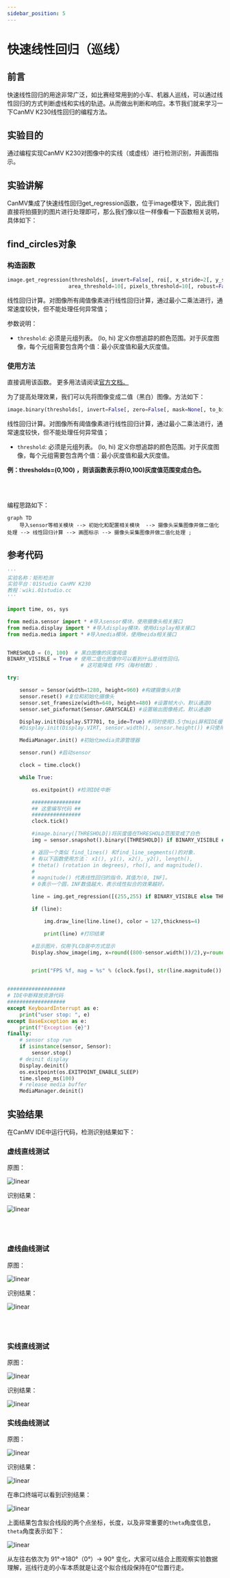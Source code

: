 ```yaml
---
sidebar_position: 5
---
```


# 快速线性回归（巡线）

## 前言
快速线性回归的用途非常广泛，如比赛经常用到的小车、机器人巡线，可以通过线性回归的方式判断虚线和实线的轨迹。从而做出判断和响应。本节我们就来学习一下CanMV K230线性回归的编程方法。

## 实验目的
通过编程实现CanMV K230对图像中的实线（或虚线）进行检测识别，并画图指示。

## 实验讲解

CanMV集成了快速线性回归get_regression函数，位于image模块下，因此我们直接将拍摄到的图片进行处理即可，那么我们像以往一样像看一下函数相关说明，具体如下：

## find_circles对象

### 构造函数
```python
image.get_regression(thresholds[, invert=False[, roi[, x_stride=2[, y_stride=1[, 
                    area_threshold=10[, pixels_threshold=10[, robust=False]]]]]]])
```
线性回归计算。对图像所有阈值像素进行线性回归计算，通过最小二乘法进行，通常速度较快，但不能处理任何异常值；

参数说明：
- `threshold`: 必须是元组列表。 (lo, hi) 定义你想追踪的颜色范围。对于灰度图像，每个元组需要包含两个值：最小灰度值和最大灰度值。

### 使用方法

直接调用该函数。 更多用法请阅读[官方文档。](https://developer.canaan-creative.com/k230_canmv/main/zh/api/openmv/image.html#get-regression)


为了提高处理效果，我们可以先将图像变成二值（黑白）图像。方法如下：

```python
image.binary(thresholds[, invert=False[, zero=False[, mask=None[, to_bitmap=False[, copy=False]]]]])
```
线性回归计算。对图像所有阈值像素进行线性回归计算，通过最小二乘法进行，通常速度较快，但不能处理任何异常值；
- `threshold`: 必须是元组列表。 (lo, hi) 定义你想追踪的颜色范围。对于灰度图像，每个元组需要包含两个值：最小灰度值和最大灰度值。

**例：thresholds=(0,100) ，则该函数表示将(0,100)灰度值范围变成白色。**

<br></br>

编程思路如下：

```mermaid
graph TD
    导入sensor等相关模块 --> 初始化和配置相关模块  --> 摄像头采集图像并做二值化处理 --> 线性回归计算 --> 画图标示 --> 摄像头采集图像并做二值化处理 ;
```

## 参考代码

```python
'''
实验名称：矩形检测
实验平台：01Studio CanMV K230
教程：wiki.01studio.cc
'''

import time, os, sys

from media.sensor import * #导入sensor模块，使用摄像头相关接口
from media.display import * #导入display模块，使用display相关接口
from media.media import * #导入media模块，使用meida相关接口


THRESHOLD = (0, 100)  # 黑白图像的灰度阈值
BINARY_VISIBLE = True # 使用二值化图像你可以看到什么是线性回归。
                        # 这可能降低 FPS（每秒帧数）.

try:

    sensor = Sensor(width=1280, height=960) #构建摄像头对象
    sensor.reset() #复位和初始化摄像头
    sensor.set_framesize(width=640, height=480) #设置帧大小，默认通道0
    sensor.set_pixformat(Sensor.GRAYSCALE) #设置输出图像格式，默认通道0

    Display.init(Display.ST7701, to_ide=True) #同时使用3.5寸mipi屏和IDE缓冲区显示图像，800x480分辨率
    #Display.init(Display.VIRT, sensor.width(), sensor.height()) #只使用IDE缓冲区显示图像

    MediaManager.init() #初始化media资源管理器

    sensor.run() #启动sensor

    clock = time.clock()

    while True:

        os.exitpoint() #检测IDE中断

        ################
        ## 这里编写代码 ##
        ################
        clock.tick()

        #image.binary([THRESHOLD])将灰度值在THRESHOLD范围变成了白色
        img = sensor.snapshot().binary([THRESHOLD]) if BINARY_VISIBLE else sensor.snapshot()

        # 返回一个类似 find_lines() 和find_line_segments()的对象.
        # 有以下函数使用方法： x1(), y1(), x2(), y2(), length(),
        # theta() (rotation in degrees), rho(), and magnitude().
        #
        # magnitude() 代表线性回归的指令，其值为(0, INF]。
        # 0表示一个圆，INF数值越大，表示线性拟合的效果越好。

        line = img.get_regression([(255,255) if BINARY_VISIBLE else THRESHOLD])

        if (line):

            img.draw_line(line.line(), color = 127,thickness=4)

            print(line) #打印结果

        #显示图片，仅用于LCD居中方式显示
        Display.show_image(img, x=round((800-sensor.width())/2),y=round((480-sensor.height())/2))


        print("FPS %f, mag = %s" % (clock.fps(), str(line.magnitude()) if (line) else "N/A"))


###################
# IDE中断释放资源代码
###################
except KeyboardInterrupt as e:
    print("user stop: ", e)
except BaseException as e:
    print(f"Exception {e}")
finally:
    # sensor stop run
    if isinstance(sensor, Sensor):
        sensor.stop()
    # deinit display
    Display.deinit()
    os.exitpoint(os.EXITPOINT_ENABLE_SLEEP)
    time.sleep_ms(100)
    # release media buffer
    MediaManager.deinit()
```

## 实验结果

在CanMV IDE中运行代码，检测识别结果如下：

### 虚线直线测试

原图：

![linear](./img/linear/linear1.png) 

识别结果：

![linear](./img/linear/linear1_1.png)

<br></br>

### 虚线曲线测试

原图：

![linear](./img/linear/linear2.png) 

识别结果：

![linear](./img/linear/linear2_1.png)

<br></br>

### 实线直线测试

原图：

![linear](./img/linear/linear3.png) 

识别结果：

![linear](./img/linear/linear3_1.png)

### 实线曲线测试

原图：

![linear](./img/linear/linear4.png) 

识别结果：

![linear](./img/linear/linear4_1.png)

在串口终端可以看到识别结果：

![linear](./img/linear/linear5.png)

上面结果包含拟合线段的两个点坐标，长度，以及非常重要的`theta`角度信息，`theta`角度表示如下：

![linear](./img/linear/linear6.png)

从左往右依次为 91°->180°（0°）-> 90° 变化，大家可以结合上图观察实验数据理解，巡线行走的小车本质就是让这个拟合线段保持在0°位置行走。






